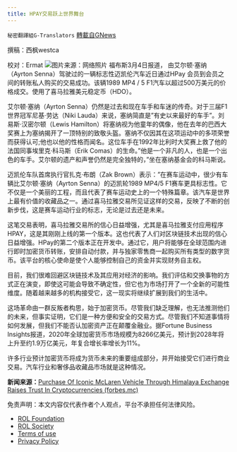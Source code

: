 ```yaml
---
title: HPAY交易跃上世界舞台
---
```

`秘密翻譯組G-Translators` [轉載自GNews](https://gnews.org/zh-hans/2107528/)

撰稿：西枫westca

校对：Ermat
![](https://assets.gnews.org/wp-content/uploads/2022/03/unnamed-4.jpg)图片来源：网络照片
福布斯3月4日报道， 由艾尔顿·塞纳（Ayrton Senna）驾驶过的一辆标志性迈凯伦汽车近日通过HPay 会员到会员之间的转账私人购买的交易成功。该辆1989 MP4 / 5 F1汽车以超过500万美元的价格成交。使用了喜马拉雅美元稳定币（HDO）。

艾尔顿·塞纳（Ayrton Senna）仍然是过去和现在车手和车迷的传奇。对于三届F1世界冠军尼基·劳达（Niki Lauda）来说，塞纳简直是”有史以来最好的车手”。刘易斯·汉密尔顿（Lewis Hamilton）将塞纳视为他童年的偶像，他在去年的巴西大奖赛上为塞纳揭开了一顶特别的致敬头盔。塞纳不仅因其在这项运动中的多项荣誉而获得认可;他也以他的性格而闻名。这位车手在1992年比利时大奖赛上救了他的法国同事埃里克·科马斯（Erik Comas）的生命。”他是一个非凡的人，也是一个出色的车手。艾尔顿的遗产和声誉仍然是完全独特的，”坐在塞纳基金会的科马斯说。

迈凯伦车队首席执行官扎克·布朗（Zak Brown）表示：”在赛车运动中，很少有车辆比艾尔顿·塞纳（Ayrton Senna）的迈凯轮1989 MP4/5 F1赛车更具标志性。它不仅是一个美丽的工程，而且代表了赛车运动史上的一个特殊篇章。该汽车是世界上最有价值的收藏品之一。通过喜马拉雅交易所见证这样的交易，反映了不断的创新步伐，这是赛车运动行业的标志，无论是过去还是未来。

这笔交易表明，喜马拉雅交易所的信心日益增强，尤其是喜马拉雅支付应用程序HPAY，这是其刚刚上线的第一个版本。这也代表了人们对区块链技术出现的信心日益增强。HPay的第二个版本正在开发中。通过它，用户将能够在全球范围内进行即时加密货币转账，安排自动付款，并与独家零售商一起购买所有类型的数字货币。该平台的核心使命是使个人能够控制自己的资金并实现财务自主权。

目前，我们很难回避区块链技术及其应用对经济的影响。我们评估和交换事物的方式正在演变，即使这可能会导致不确定性，但它也为市场打开了一个全新的可能性维度。随着越来越多的机构接受它，这一现实将继续扩展到我们的生活中。

这场革命由一群反叛者构思，始于加密货币。尽管我们缺乏理解，也无法推测他们的未来，但事实证明，它们是一种方便和安全的交易方式。尽管我们不知道事情将如何发展，但我们不能否认加密资产正在颠覆金融业。据Fortune Business Insights报道，2020年全球加密货币市场规模为8266亿美元，预计到2028年将上升至约1.9万亿美元，年复合增长率增长为11%。

许多行业预计加密货币将成为货币未来的重要组成部分，并开始接受它们进行商业交易。汽车行业和奢侈品收藏品市场就是这种情况。

**新闻来源：**[Purchase Of Iconic McLaren Vehicle Through Himalaya Exchange Raises Trust In Cryptocurrencies (forbes.mc)](https://forbes.mc/article/purchase-of-iconic-mclaren-vehicle-through-himalaya-exchange-raises-trust-in)

 

免责声明：本文内容仅代表作者个人观点，平台不承担任何法律风险。

- [ROL Foundation](https://rolfoundation.org/)
- [ROL Society](https://rolsociety.org/)
- [Terms of use](https://gnews.org/terms-of-use-3/)
- [Privacy Policy](https://gnews.org/privacy-policy/)
